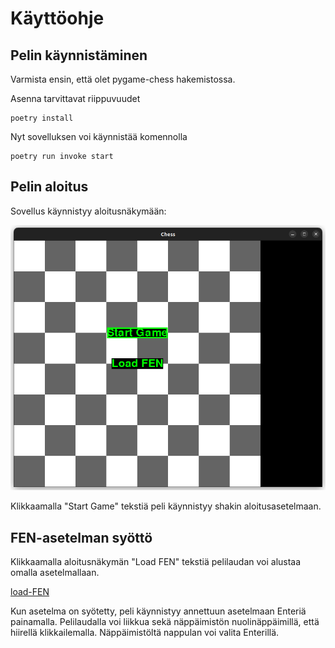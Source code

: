# Käyttöohje

## Pelin käynnistäminen

Varmista ensin, että olet pygame-chess hakemistossa.

Asenna tarvittavat riippuvuudet
 ```
poetry install
 ```
Nyt sovelluksen voi käynnistää komennolla
```
poetry run invoke start
```

## Pelin aloitus

Sovellus käynnistyy aloitusnäkymään:

![aloitusnäkymä](./kuvat/aloitusnakyma.png)

Klikkaamalla "Start Game" tekstiä peli käynnistyy shakin aloitusasetelmaan.

## FEN-asetelman syöttö

Klikkaamalla aloitusnäkymän "Load FEN" tekstiä pelilaudan voi alustaa omalla asetelmallaan.

[load-FEN](./kuvat/load_fen.png)

Kun asetelma on syötetty, peli käynnistyy annettuun asetelmaan Enteriä painamalla. Pelilaudalla voi liikkua sekä näppäimistön nuolinäppäimillä, että hiirellä klikkailemalla. Näppäimistöltä nappulan voi valita Enterillä.